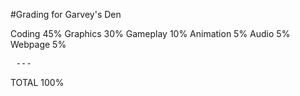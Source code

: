 #Grading for Garvey's Den

Coding  	45%
Graphics 	30%
Gameplay 	10%
Animation 	5%
Audio 		5%
Webpage 	5%<pre>
			---</pre>
TOTAL		100%